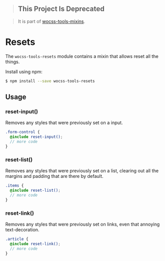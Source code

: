 >## This Project Is Deprecated

>It is part of  [wocss-tools-mixins](https://github.com/wocss/tools.mixins#resets).

# Resets

The `wocss-tools-resets` module contains a mixin that allows reset all the things.

Install using npm:

```sh
$ npm install --save wocss-tools-resets
```

## Usage

### reset-input()

Removes any styles that were previously set on a input.

```scss
.form-control {
  @include reset-input();
  // more code
}
```

### reset-list()

Removes any styles that were previously set on a list, clearing out all the margins and padding that are there by default.

```scss
.items {
  @include reset-list();
  // more code
}
```

### reset-link()

Removes any styles that were previously set on links, even that annoying text-decoration.

```scss
.article {
  @include reset-link();
  // more code
}
```
